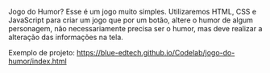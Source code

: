 Jogo do Humor?
Esse é um jogo muito simples. Utilizaremos HTML, CSS e JavaScript para criar um jogo que por um botão, altere o humor de algum personagem, não necessariamente precisa ser o humor, mas deve realizar a alteração das informações na tela.

Exemplo de projeto:
https://blue-edtech.github.io/Codelab/jogo-do-humor/index.html